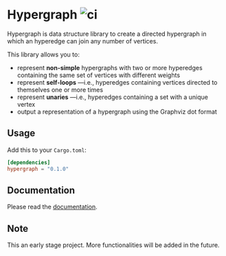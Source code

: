 # Hypergraph ![ci](https://github.com/yamafaktory/hypergraph/workflows/ci/badge.svg)

Hypergraph is data structure library to create a directed hypergraph in which an hyperedge can join any number of vertices.

This library allows you to:

- represent **non-simple** hypergraphs with two or more hyperedges containing the same set of vertices with different weights
- represent **self-loops** —i.e., hyperedges containing vertices directed to themselves one or more times
- represent **unaries** —i.e., hyperedges containing a set with a unique vertex
- output a representation of a hypergraph using the Graphviz dot format

## Usage

Add this to your `Cargo.toml`:

```toml
[dependencies]
hypergraph = "0.1.0"
```

## Documentation

Please read the [documentation](https://docs.rs/hypergraph).

## Note

This an early stage project. More functionalities will be added in the future.
